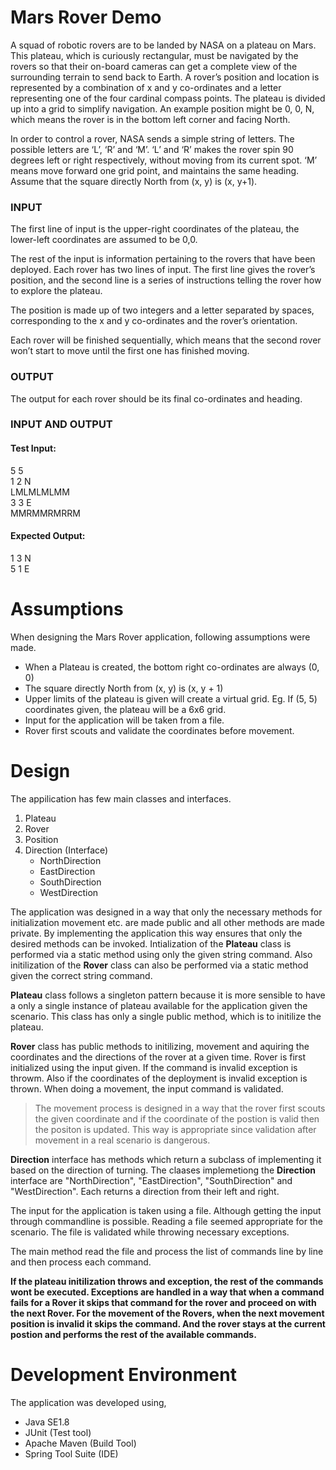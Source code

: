 # Mars Rover Demo

A squad of robotic rovers are to be landed by NASA on a plateau on Mars. This plateau, which is curiously rectangular, must be navigated by the rovers so that their on-board cameras can get a complete view of the surrounding terrain to send back to Earth. A rover’s position and location is represented by a combination of x and y co-ordinates and a letter representing one of the four cardinal compass points. The plateau is divided up into a grid to simplify navigation. An example position might be 0, 0, N, which means the rover is in the bottom left corner and facing North.

In order to control a rover, NASA sends a simple string of letters. The possible letters are ‘L’, ‘R’ and ‘M’. ‘L’ and ‘R’ makes the rover spin 90 degrees left or right respectively, without moving from its current spot. ‘M’ means move forward one grid point, and maintains the same heading. Assume that the square directly North from (x, y) is (x, y+1).

### INPUT
The first line of input is the upper-right coordinates of the plateau, the lower-left coordinates are assumed to be 0,0.

The rest of the input is information pertaining to the rovers that have been deployed. Each rover has two lines of input. The first line gives the rover’s position, and the second line is a series of instructions telling the rover how to explore the plateau.

The position is made up of two integers and a letter separated by spaces, corresponding to the x and y co-ordinates and the rover’s orientation.

Each rover will be finished sequentially, which means that the second rover won’t start to move until the first one has finished moving.

### OUTPUT
The output for each rover should be its final co-ordinates and heading.

### INPUT AND OUTPUT
#### Test Input:
5 5  
1 2 N  
LMLMLMLMM  
3 3 E  
MMRMMRMRRM  

#### Expected Output:
1 3 N  
5 1 E

# Assumptions

When designing the Mars Rover application, following assumptions were made.

* When a Plateau is created, the bottom right co-ordinates are always (0, 0)
* The square directly North from (x, y) is (x, y + 1)
* Upper limits of the plateau is given will create a virtual grid. Eg. If (5, 5) coordinates given, the plateau will be a 6x6 grid.
* Input for the application will be taken from a file.
* Rover first scouts and validate the coordinates before movement.

# Design

The appilication has few main classes and interfaces.

1. Plateau
2. Rover
3. Position
4. Direction (Interface)  
    * NorthDirection  
    * EastDirection  
    * SouthDirection  
    * WestDirection  

The application was designed in a way that only the necessary methods for initialization movement etc. are made public and all other methods are made private. By implementing the application this way ensures that only the desired methods can be invoked. Intialization of the **Plateau** class is performed via a static method using only the given string command. Also initilization of the **Rover** class can also be performed via a static method given the correct string command. 

**Plateau** class follows a singleton pattern because it is more sensible to have a only a single instance of plateau available for the application given the scenario. This class has only a single public method, which is to initilize the plateau.

**Rover** class has public methods to initilizing, movement and aquiring the coordinates and the directions of the rover at a given time. Rover is first initialized using the input given. If the command is invalid exception is throwm. Also if the coordinates of the deployment is invalid exception is thrown. When doing a movement, the input command is validated. 

> The movement process is designed in a way that the rover first scouts the given coordinate and if the coordinate of the postion is valid then the positon is updated. This way is appropriate since validation after movement in a real scenario is dangerous.

**Direction** interface has methods which return a subclass of implementing it based on the direction of turning. The claases implemetiong the **Direction** interface are "NorthDirection", "EastDirection", "SouthDirection" and "WestDirection". Each returns a direction from their left and right.

The input for the application is taken using a file. Although getting the input through commandline is possible. Reading a file seemed appropriate for the scenario. The file is validated while throwing necessary exceptions.

The main method read the file and process the list of commands line by line and then process each command. 

__If the plateau initilization throws and exception, the rest of the commands wont be executed. Exceptions are handled in a way that when a command fails for a Rover it skips that command for the rover and proceed on with the next Rover. For the movement of the Rovers, when the next movement position is invalid it skips the command. And the rover stays at the current postion and performs the rest of the available commands.__

# Development Environment

The application was developed using,

* Java SE1.8
* JUnit (Test tool)
* Apache Maven (Build Tool)
* Spring Tool Suite (IDE)
